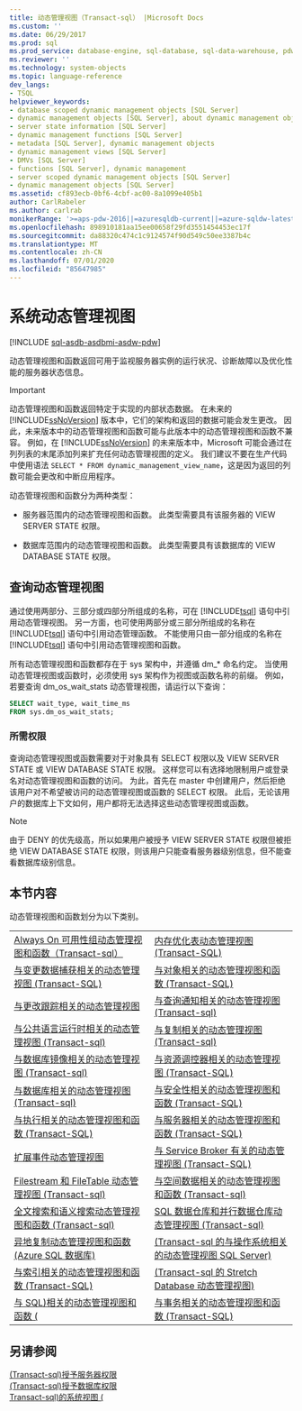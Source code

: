 ```yaml
---
title: 动态管理视图（Transact-sql） |Microsoft Docs
ms.custom: ''
ms.date: 06/29/2017
ms.prod: sql
ms.prod_service: database-engine, sql-database, sql-data-warehouse, pdw
ms.reviewer: ''
ms.technology: system-objects
ms.topic: language-reference
dev_langs:
- TSQL
helpviewer_keywords:
- database scoped dynamic management objects [SQL Server]
- dynamic management objects [SQL Server], about dynamic management objects
- server state information [SQL Server]
- dynamic management functions [SQL Server]
- metadata [SQL Server], dynamic management objects
- dynamic management views [SQL Server]
- DMVs [SQL Server]
- functions [SQL Server], dynamic management
- server scoped dynamic management objects [SQL Server]
- dynamic management objects [SQL Server]
ms.assetid: cf893ecb-0bf6-4cbf-ac00-8a1099e405b1
author: CarlRabeler
ms.author: carlrab
monikerRange: '>=aps-pdw-2016||=azuresqldb-current||=azure-sqldw-latest||>=sql-server-2016||=sqlallproducts-allversions||>=sql-server-linux-2017||=azuresqldb-mi-current'
ms.openlocfilehash: 898910181aa15ee00658f29fd3551454453ec17f
ms.sourcegitcommit: da88320c474c1c9124574f90d549c50ee3387b4c
ms.translationtype: MT
ms.contentlocale: zh-CN
ms.lasthandoff: 07/01/2020
ms.locfileid: "85647985"
---
```

# <a name="system-dynamic-management-views"></a>系统动态管理视图
[!INCLUDE [sql-asdb-asdbmi-asdw-pdw](../../includes/applies-to-version/sql-asdb-asdbmi-asdw-pdw.md)]

  动态管理视图和函数返回可用于监视服务器实例的运行状况、诊断故障以及优化性能的服务器状态信息。  
  
> [!IMPORTANT]  
>  动态管理视图和函数返回特定于实现的内部状态数据。 在未来的 [!INCLUDE[ssNoVersion](../../includes/ssnoversion-md.md)] 版本中，它们的架构和返回的数据可能会发生更改。 因此，未来版本中的动态管理视图和函数可能与此版本中的动态管理视图和函数不兼容。 例如，在 [!INCLUDE[ssNoVersion](../../includes/ssnoversion-md.md)] 的未来版本中，Microsoft 可能会通过在列列表的末尾添加列来扩充任何动态管理视图的定义。 我们建议不要在生产代码中使用语法 `SELECT * FROM dynamic_management_view_name`，这是因为返回的列数可能会更改和中断应用程序。  
  
 动态管理视图和函数分为两种类型：  
  
-   服务器范围内的动态管理视图和函数。 此类型需要具有该服务器的 VIEW SERVER STATE 权限。  
  
-   数据库范围内的动态管理视图和函数。 此类型需要具有该数据库的 VIEW DATABASE STATE 权限。  
  
## <a name="querying-dynamic-management-views"></a>查询动态管理视图  
 通过使用两部分、三部分或四部分所组成的名称，可在 [!INCLUDE[tsql](../../includes/tsql-md.md)] 语句中引用动态管理视图。 另一方面，也可使用两部分或三部分所组成的名称在 [!INCLUDE[tsql](../../includes/tsql-md.md)] 语句中引用动态管理函数。 不能使用只由一部分组成的名称在 [!INCLUDE[tsql](../../includes/tsql-md.md)] 语句中引用动态管理视图和函数。  
  
 所有动态管理视图和函数都存在于 sys 架构中，并遵循 dm_* 命名约定。 当使用动态管理视图或函数时，必须使用 sys 架构作为视图或函数名称的前缀。 例如，若要查询 dm_os_wait_stats 动态管理视图，请运行以下查询：  
  
 ```sql
SELECT wait_type, wait_time_ms  
FROM sys.dm_os_wait_stats;  
```  
  
### <a name="required-permissions"></a>所需权限  
 查询动态管理视图或函数需要对于对象具有 SELECT 权限以及 VIEW SERVER STATE 或 VIEW DATABASE STATE 权限。 这样您可以有选择地限制用户或登录名对动态管理视图和函数的访问。 为此，首先在 master 中创建用户，然后拒绝该用户对不希望被访问的动态管理视图或函数的 SELECT 权限。 此后，无论该用户的数据库上下文如何，用户都将无法选择这些动态管理视图或函数。  
  
> [!NOTE]  
>  由于 DENY 的优先级高，所以如果用户被授予 VIEW SERVER STATE 权限但被拒绝 VIEW DATABASE STATE 权限，则该用户只能查看服务器级别信息，但不能查看数据库级别信息。  
  
## <a name="in-this-section"></a>本节内容  
 动态管理视图和函数划分为以下类别。  
  
|||  
|-|-|  
|[Always On 可用性组动态管理视图和函数（Transact-sql）](../../relational-databases/system-dynamic-management-views/always-on-availability-groups-dynamic-management-views-functions.md)|[内存优化表动态管理视图 &#40;Transact-SQL&#41;](../../relational-databases/system-dynamic-management-views/memory-optimized-table-dynamic-management-views-transact-sql.md)|  
|[与变更数据捕获相关的动态管理视图 (Transact-SQL)](change-data-capture-sys-dm-cdc-errors.md)|[与对象相关的动态管理视图和函数 (Transact-SQL)](../../relational-databases/system-dynamic-management-views/object-related-dynamic-management-views-and-functions-transact-sql.md)|  
|[与更改跟踪相关的动态管理视图](change-tracking-sys-dm-tran-commit-table.md)|[与查询通知相关的动态管理视图 &#40;Transact-sql&#41;](query-notifications-sys-dm-qn-subscriptions.md)|  
|[与公共语言运行时相关的动态管理视图 &#40;Transact-sql&#41;](../../relational-databases/system-dynamic-management-views/common-language-runtime-related-dynamic-management-views-transact-sql.md)|[与复制相关的动态管理视图 &#40;Transact-sql&#41;](../../relational-databases/system-dynamic-management-views/replication-related-dynamic-management-views-transact-sql.md)|  
|[与数据库镜像相关的动态管理视图 &#40;Transact-sql&#41;](database-mirroring-sys-dm-db-mirroring-auto-page-repair.md)|[与资源调控器相关的动态管理视图 (Transact-SQL)](../../relational-databases/system-dynamic-management-views/resource-governor-related-dynamic-management-views-transact-sql.md)|  
|[与数据库相关的动态管理视图 &#40;Transact-sql&#41;](../../relational-databases/system-dynamic-management-views/database-related-dynamic-management-views-transact-sql.md)|[与安全性相关的动态管理视图和函数 (Transact-SQL)](../../relational-databases/system-dynamic-management-views/security-related-dynamic-management-views-and-functions-transact-sql.md)|  
|[与执行相关的动态管理视图和函数 (Transact-SQL)](../../relational-databases/system-dynamic-management-views/execution-related-dynamic-management-views-and-functions-transact-sql.md)|[与服务器相关的动态管理视图和函数 (Transact-SQL)](../../relational-databases/system-dynamic-management-views/server-related-dynamic-management-views-and-functions-transact-sql.md)|  
|[扩展事件动态管理视图](../../relational-databases/system-dynamic-management-views/extended-events-dynamic-management-views.md)|[与 Service Broker 有关的动态管理视图 (Transact-SQL)](../../relational-databases/system-dynamic-management-views/service-broker-related-dynamic-management-views-transact-sql.md)|  
|[Filestream 和 FileTable 动态管理视图 &#40;Transact-sql&#41;](../../relational-databases/system-dynamic-management-views/filestream-and-filetable-dynamic-management-views-transact-sql.md)|[与空间数据相关的动态管理视图和函数 &#40;Transact-sql&#41;](https://msdn.microsoft.com/library/c542ac38-451f-43a5-bf8c-4edd38bb738e)|  
|[全文搜索和语义搜索动态管理视图和函数 &#40;Transact-sql&#41;](../../relational-databases/system-dynamic-management-views/full-text-and-semantic-search-dynamic-management-views-functions.md)|[SQL 数据仓库和并行数据仓库动态管理视图 &#40;Transact-sql&#41;](../../relational-databases/system-dynamic-management-views/sql-and-parallel-data-warehouse-dynamic-management-views.md)|  
|[异地复制动态管理视图和函数 &#40;Azure SQL 数据库&#41;](../../relational-databases/system-dynamic-management-views/geo-replication-dynamic-management-views-and-functions-azure-sql-database.md)|[&#40;Transact-sql 的与操作系统相关的动态管理视图 SQL Server&#41;](../../relational-databases/system-dynamic-management-views/sql-server-operating-system-related-dynamic-management-views-transact-sql.md)|  
|[与索引相关的动态管理视图和函数 &#40;Transact-SQL&#41;](../../relational-databases/system-dynamic-management-views/index-related-dynamic-management-views-and-functions-transact-sql.md)|[&#40;Transact-sql 的 Stretch Database 动态管理视图&#41;](https://msdn.microsoft.com/library/1193efce-a105-49a9-a8b8-26b063485567)|  
|[与 SQL&#41;相关的动态管理视图和函数 &#40;](../../relational-databases/system-dynamic-management-views/i-o-related-dynamic-management-views-and-functions-transact-sql.md)|[与事务相关的动态管理视图和函数 (Transact-SQL)](../../relational-databases/system-dynamic-management-views/transaction-related-dynamic-management-views-and-functions-transact-sql.md)|  

  
## <a name="see-also"></a>另请参阅  
 [&#40;Transact-sql&#41;授予服务器权限](../../t-sql/statements/grant-server-permissions-transact-sql.md)   
 [&#40;Transact-sql&#41;授予数据库权限](../../t-sql/statements/grant-database-permissions-transact-sql.md)   
 [Transact-sql&#41;的系统视图 &#40;](https://msdn.microsoft.com/library/35a6161d-7f43-4e00-bcd3-3091f2015e90)  
  
  
